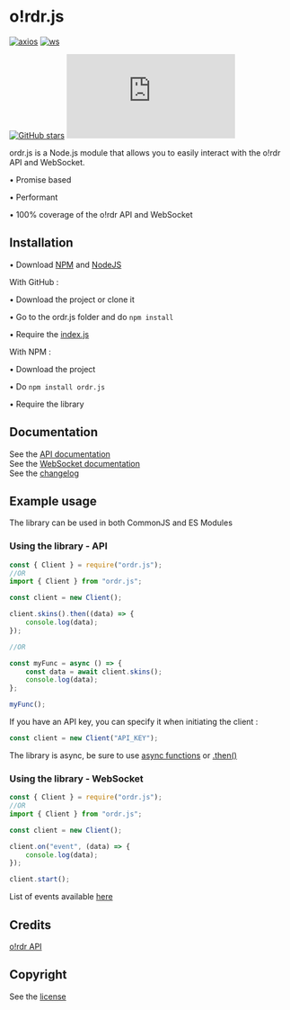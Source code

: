 # o!rdr.js

[![axios](https://img.shields.io/github/package-json/dependency-version/LockBlock-dev/ordr.js/axios)](https://www.npmjs.com/package/axios) [![ws](https://img.shields.io/github/package-json/dependency-version/LockBlock-dev/ordr.js/socket.io-client)](https://www.npmjs.com/package/socket.io-client)

[![GitHub stars](https://img.shields.io/github/stars/LockBlock-dev/ordr.js.svg)](https://github.com/LockBlock-dev/ordr.js/stargazers) ![npm](https://img.shields.io/npm/dm/ordr.js)

ordr.js is a Node.js module that allows you to easily interact with the o!rdr API and WebSocket.

• Promise based

• Performant

• 100% coverage of the o!rdr API and WebSocket

## Installation

• Download [NPM](https://www.npmjs.com/get-npm) and [NodeJS](https://nodejs.org)

With GitHub :

• Download the project or clone it

• Go to the ordr.js folder and do `npm install`

• Require the [index.js](/index.js)

With NPM :

• Download the project

• Do `npm install ordr.js`

• Require the library

## Documentation

See the [API documentation](/API.md)  
See the [WebSocket documentation](/WebSocket.md)  
See the [changelog](/CHANGELOG.md)

## Example usage

The library can be used in both CommonJS and ES Modules

### Using the library - API

```js
const { Client } = require("ordr.js");
//OR
import { Client } from "ordr.js";

const client = new Client();

client.skins().then((data) => {
    console.log(data);
});

//OR

const myFunc = async () => {
    const data = await client.skins();
    console.log(data);
};

myFunc();
```

If you have an API key, you can specify it when initiating the client :

```js
const client = new Client("API_KEY");
```

The library is async, be sure to use [async functions](https://developer.mozilla.org/en-US/docs/Web/JavaScript/Reference/Statements/async_function#syntax) or [.then()](https://developer.mozilla.org/en-US/docs/Web/JavaScript/Reference/Global_Objects/Promise/then#syntax)

### Using the library - WebSocket

```js
const { Client } = require("ordr.js");
//OR
import { Client } from "ordr.js";

const client = new Client();

client.on("event", (data) => {
    console.log(data);
});

client.start();
```

List of events available [here](/WebSocket.md)

## Credits

[o!rdr API](https://ordr.issou.best/docs)

## Copyright

See the [license](/LICENSE)
